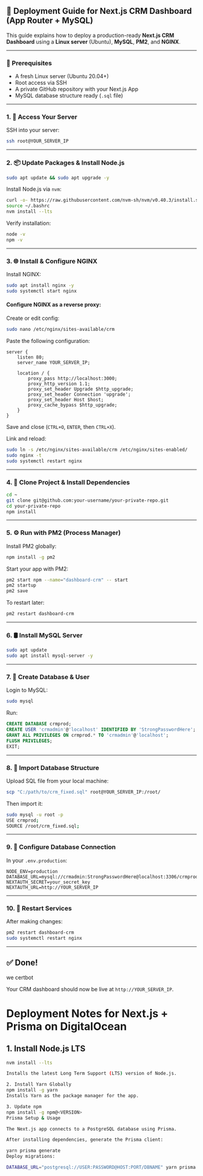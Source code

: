 

## 🚀 Deployment Guide for Next.js CRM Dashboard (App Router + MySQL)

This guide explains how to deploy a production-ready **Next.js CRM Dashboard** using a **Linux server** (Ubuntu), **MySQL**, **PM2**, and **NGINX**.

---

### 📁 Prerequisites

* A fresh Linux server (Ubuntu 20.04+)
* Root access via SSH
* A private GitHub repository with your Next.js App
* MySQL database structure ready (`.sql` file)

---

### 1. 🔑 Access Your Server

SSH into your server:

```bash
ssh root@YOUR_SERVER_IP
```

---

### 2. 📦 Update Packages & Install Node.js

```bash
sudo apt update && sudo apt upgrade -y
```

Install Node.js via `nvm`:

```bash
curl -o- https://raw.githubusercontent.com/nvm-sh/nvm/v0.40.3/install.sh | bash
source ~/.bashrc
nvm install --lts
```

Verify installation:

```bash
node -v
npm -v
```

---

### 3. 🌐 Install & Configure NGINX

Install NGINX:

```bash
sudo apt install nginx -y
sudo systemctl start nginx
```

#### Configure NGINX as a reverse proxy:

Create or edit config:

```bash
sudo nano /etc/nginx/sites-available/crm
```

Paste the following configuration:

```nginx
server {
    listen 80;
    server_name YOUR_SERVER_IP;

    location / {
        proxy_pass http://localhost:3000;
        proxy_http_version 1.1;
        proxy_set_header Upgrade $http_upgrade;
        proxy_set_header Connection 'upgrade';
        proxy_set_header Host $host;
        proxy_cache_bypass $http_upgrade;
    }
}
```

Save and close (`CTRL+O`, `ENTER`, then `CTRL+X`).

Link and reload:

```bash
sudo ln -s /etc/nginx/sites-available/crm /etc/nginx/sites-enabled/
sudo nginx -t
sudo systemctl restart nginx
```

---

### 4. 📁 Clone Project & Install Dependencies

```bash
cd ~
git clone git@github.com:your-username/your-private-repo.git
cd your-private-repo
npm install
```

---

### 5. ⚙️ Run with PM2 (Process Manager)

Install PM2 globally:

```bash
npm install -g pm2
```

Start your app with PM2:

```bash
pm2 start npm --name="dashboard-crm" -- start
pm2 startup
pm2 save
```

To restart later:

```bash
pm2 restart dashboard-crm
```

---

### 6. 🛢️ Install MySQL Server

```bash
sudo apt update
sudo apt install mysql-server -y
```

---

### 7. 🧱 Create Database & User

Login to MySQL:

```bash
sudo mysql
```

Run:

```sql
CREATE DATABASE crmprod;
CREATE USER 'crmadmin'@'localhost' IDENTIFIED BY 'StrongPasswordHere';
GRANT ALL PRIVILEGES ON crmprod.* TO 'crmadmin'@'localhost';
FLUSH PRIVILEGES;
EXIT;
```
---

### 8. 🔄 Import Database Structure

Upload SQL file from your local machine:

```bash
scp "C:/path/to/crm_fixed.sql" root@YOUR_SERVER_IP:/root/
```

Then import it:

```bash
sudo mysql -u root -p
USE crmprod;
SOURCE /root/crm_fixed.sql;
```
---

### 9. 🔐 Configure Database Connection

In your `.env.production`:

```env
NODE_ENV=production
DATABASE_URL=mysql://crmadmin:StrongPasswordHere@localhost:3306/crmprod
NEXTAUTH_SECRET=your_secret_key
NEXTAUTH_URL=http://YOUR_SERVER_IP
```

---

### 10. 🔁 Restart Services

After making changes:

```bash
pm2 restart dashboard-crm
sudo systemctl restart nginx
```

---

## ✅ Done!
we certbot

Your CRM dashboard should now be live at `http://YOUR_SERVER_IP`.

# Deployment Notes for Next.js + Prisma on DigitalOcean

## 1. Install Node.js LTS
```bash
nvm install --lts

Installs the latest Long Term Support (LTS) version of Node.js.

2. Install Yarn Globally
npm install -g yarn
Installs Yarn as the package manager for the app.

3. Update npm
npm install -g npm@<VERSION>
Prisma Setup & Usage

The Next.js app connects to a PostgreSQL database using Prisma.

After installing dependencies, generate the Prisma client:

yarn prisma generate
Deploy migrations:

DATABASE_URL="postgresql://USER:PASSWORD@HOST:PORT/DBNAME" yarn prisma migrate deploy



